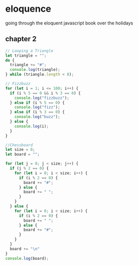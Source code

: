 # eloquence
going through the eloquent javascript book over the holidays

## chapter 2

```javascript
// Looping a Triangle
let triangle = "";
do {
  triangle += "#";
  console.log(triangle);
} while (triangle.length < 8);
```

```javascript
// Fizzbuzz
for (let i = 1; i <= 100; i++) {
  if (i % 5 == 0 && i % 3 == 0) {
    console.log("fizzbuzz");
  } else if (i % 5 == 0) {
    console.log("fizz");
  } else if (i % 3 == 0) {
    console.log("buzz");
  } else {
    console.log(i);
  }
}
```

```javascript
//Chessboard
let size = 8;
let board = "";

for (let j = 0; j < size; j++) {
  if (j % 2 == 0) {
    for (let i = 0; i < size; i++) {
      if (i % 2 == 0) {
        board += "#";
      } else {
        board += " ";
      }
    }
  } else {
    for (let i = 0; i < size; i++) {
      if (i % 2 == 0) {
        board += " ";
      } else {
        board += "#";
      }
    }
  }
  board += "\n"
}
console.log(board);
```